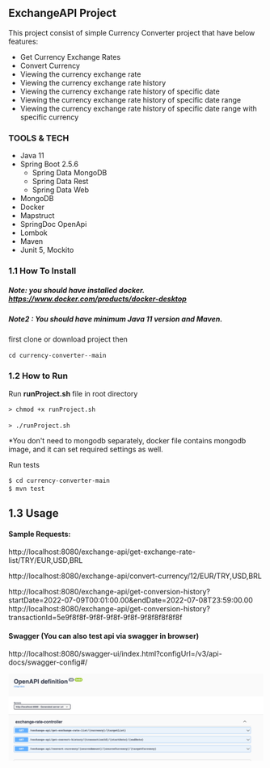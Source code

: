 ## ExchangeAPI Project
This project consist of simple Currency Converter project that have below features:

- Get Currency Exchange Rates
- Convert Currency
- Viewing the currency exchange rate
- Viewing the currency exchange rate history
- Viewing the currency exchange rate history of specific date
- Viewing the currency exchange rate history of specific date range
- Viewing the currency exchange rate history of specific date range with specific currency

### TOOLS & TECH
- Java 11
- Spring Boot 2.5.6
    - Spring Data MongoDB
    - Spring Data Rest
    - Spring Data Web
- MongoDB
- Docker
- Mapstruct
- SpringDoc OpenApi
- Lombok
- Maven
- Junit 5, Mockito

### 1.1 How To Install
##### Note: you should have installed docker. https://www.docker.com/products/docker-desktop
##### Note2 : You should have minimum Java 11 version and Maven.

first clone or download project then

`cd currency-converter--main`

### 1.2 How to Run
Run **runProject.sh** file in root directory

    > chmod +x runProject.sh 
    
    > ./runProject.sh

*You don't need to mongodb separately, docker file contains mongodb image, and it can set required settings as well.

Run tests
```
$ cd currency-converter-main
$ mvn test
```

## 1.3 Usage  

#### Sample Requests:  #####
http://localhost:8080/exchange-api/get-exchange-rate-list/TRY/EUR,USD,BRL

http://localhost:8080/exchange-api/convert-currency/12/EUR/TRY,USD,BRL

http://localhost:8080/exchange-api/get-conversion-history?startDate=2022-07-09T00:01:00.00&endDate=2022-07-08T23:59:00.00
http://localhost:8080/exchange-api/get-conversion-history?transactionId=5e9f8f8f-9f8f-9f8f-9f8f-9f8f8f8f8f8f


#### Swagger (You can also test api via swagger in browser)
http://localhost:8080/swagger-ui/index.html?configUrl=/v3/api-docs/swagger-config#/


![img.png](img.png)